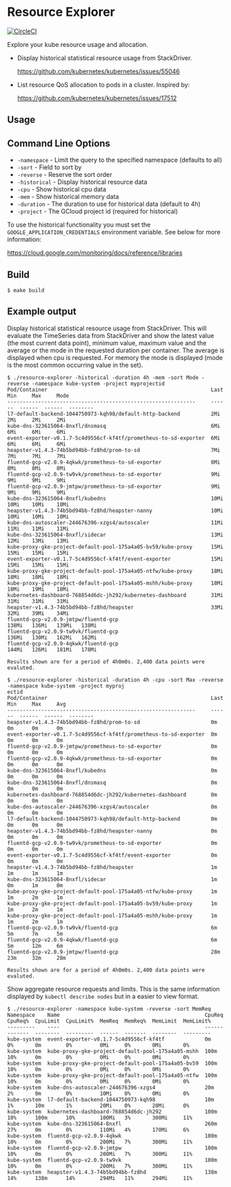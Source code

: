 Resource Explorer
================

[![CircleCI](https://circleci.com/gh/dpetzold/kube-resource-explorer.svg?style=svg)](https://circleci.com/gh/dpetzold/kube-resource-explorer)


Explore your kube resource usage and allocation.

* Display historical statistical resource usage from StackDriver.

  https://github.com/kubernetes/kubernetes/issues/55046

* List resource QoS allocation to pods in a cluster. Inspired by:

  https://github.com/kubernetes/kubernetes/issues/17512


## Usage

## Command Line Options                                                                                                
* `-namespace` - Limit the query to the specified namespace (defaults to all)
* `-sort` - Field to sort by
* `-reverse` - Reserve the sort order
* `-historical` - Display historical resource data
* `-cpu` - Show historical cpu data
* `-mem` - Show historical memory data
* `-duration` - The duration to use for historical data (default to 4h)
* `-project` - The GCloud project id (required for historical)

To use the historical functionality you must set the
`GOOGLE_APPLICATION_CREDENTIALS` environment variable. See below for more
information:

https://cloud.google.com/monitoring/docs/reference/libraries


## Build

```
$ make build
```

## Example output

Display historical statistical resource usage from StackDriver. This will
evaluate the TimeSeries data from StackDriver and show the latest value (the
most current data point), minimum value, maximum value and the average or the
mode in the requested duration per container. The average is displayed when
cpu is requested. For memory the mode is displayed (mode is the most common
occurring value in the set).

```
$ ./resource-explorer -historical -duration 4h -mem -sort Mode -reverse -namespace kube-system -project myprojectid
Pod/Container                                                     Last    Min     Max     Mode
-------------------------------------------------------------     ------  ------  ------  --------
l7-default-backend-1044750973-kqh98/default-http-backend          2Mi     2Mi     2Mi     2Mi
kube-dns-323615064-8nxfl/dnsmasq                                  6Mi     6Mi     6Mi     6Mi
event-exporter-v0.1.7-5c4d9556cf-kf4tf/prometheus-to-sd-exporter  6Mi     6Mi     6Mi     6Mi
heapster-v1.4.3-74b5bd94bb-fz8hd/prom-to-sd                       7Mi     7Mi     7Mi     7Mi
fluentd-gcp-v2.0.9-4qkwk/prometheus-to-sd-exporter                8Mi     8Mi     8Mi     8Mi
fluentd-gcp-v2.0.9-tw9vk/prometheus-to-sd-exporter                9Mi     9Mi     9Mi     9Mi
fluentd-gcp-v2.0.9-jmtpw/prometheus-to-sd-exporter                9Mi     9Mi     9Mi     9Mi
kube-dns-323615064-8nxfl/kubedns                                  10Mi    10Mi    10Mi    10Mi
heapster-v1.4.3-74b5bd94bb-fz8hd/heapster-nanny                   10Mi    10Mi    10Mi    10Mi
kube-dns-autoscaler-244676396-xzgs4/autoscaler                    11Mi    11Mi    11Mi    11Mi
kube-dns-323615064-8nxfl/sidecar                                  13Mi    12Mi    13Mi    13Mi
kube-proxy-gke-project-default-pool-175a4a05-bv59/kube-proxy      15Mi    15Mi    15Mi    15Mi
event-exporter-v0.1.7-5c4d9556cf-kf4tf/event-exporter             15Mi    15Mi    15Mi    15Mi
kube-proxy-gke-project-default-pool-175a4a05-ntfw/kube-proxy      18Mi    18Mi    18Mi    18Mi
kube-proxy-gke-project-default-pool-175a4a05-mshh/kube-proxy      18Mi    18Mi    19Mi    18Mi
kubernetes-dashboard-768854d6dc-jh292/kubernetes-dashboard        31Mi    31Mi    31Mi    31Mi
heapster-v1.4.3-74b5bd94bb-fz8hd/heapster                         33Mi    32Mi    39Mi    34Mi
fluentd-gcp-v2.0.9-jmtpw/fluentd-gcp                              138Mi   136Mi   139Mi   138Mi
fluentd-gcp-v2.0.9-tw9vk/fluentd-gcp                              136Mi   130Mi   162Mi   162Mi
fluentd-gcp-v2.0.9-4qkwk/fluentd-gcp                              144Mi   126Mi   181Mi   178Mi

Results shown are for a period of 4h0m0s. 2,400 data points were evaluted.
```

```
$ ./resource-explorer -historical -duration 4h -cpu -sort Max -reverse -namespace kube-system -project myproj
ectid
Pod/Container                                                     Last    Min     Max     Avg
-------------------------------------------------------------     ------  ------  ------  --------                                     
heapster-v1.4.3-74b5bd94bb-fz8hd/prom-to-sd                       0m      0m      0m      0m                                           
event-exporter-v0.1.7-5c4d9556cf-kf4tf/prometheus-to-sd-exporter  0m      0m      0m      0m                                           
fluentd-gcp-v2.0.9-jmtpw/prometheus-to-sd-exporter                0m      0m      0m      0m                                           
fluentd-gcp-v2.0.9-4qkwk/prometheus-to-sd-exporter                0m      0m      0m      0m                                           
kube-dns-323615064-8nxfl/kubedns                                  0m      0m      0m      0m                                           
kube-dns-323615064-8nxfl/dnsmasq                                  0m      0m      0m      0m                                           
kubernetes-dashboard-768854d6dc-jh292/kubernetes-dashboard        0m      0m      0m      0m                                           
kube-dns-autoscaler-244676396-xzgs4/autoscaler                    0m      0m      0m      0m                                           
l7-default-backend-1044750973-kqh98/default-http-backend          0m      0m      0m      0m                                           
heapster-v1.4.3-74b5bd94bb-fz8hd/heapster-nanny                   0m      0m      0m      0m                                           
fluentd-gcp-v2.0.9-tw9vk/prometheus-to-sd-exporter                0m      0m      0m      0m                                           
event-exporter-v0.1.7-5c4d9556cf-kf4tf/event-exporter             0m      0m      0m      0m                                           
heapster-v1.4.3-74b5bd94bb-fz8hd/heapster                         1m      1m      1m      1m                                           
kube-dns-323615064-8nxfl/sidecar                                  1m      0m      1m      0m                                           
kube-proxy-gke-project-default-pool-175a4a05-ntfw/kube-proxy      1m      1m      2m      1m                                           
kube-proxy-gke-project-default-pool-175a4a05-bv59/kube-proxy      1m      1m      2m      1m                                           
kube-proxy-gke-project-default-pool-175a4a05-mshh/kube-proxy      1m      1m      2m      1m                                           
fluentd-gcp-v2.0.9-tw9vk/fluentd-gcp                              6m      5m      7m      5m                                           
fluentd-gcp-v2.0.9-4qkwk/fluentd-gcp                              6m      5m      12m     6m                                           
fluentd-gcp-v2.0.9-jmtpw/fluentd-gcp                              28m     23m     32m     28m                                          

Results shown are for a period of 4h0m0s. 2,400 data points were evaluted.                                                             
```

Show aggregate resource requests and limits. This is the same information
displayed by `kubectl describe nodes` but in a easier to view format. 

```
$ ./resource-explorer -namespace kube-system -reverse -sort MemReq
Namespace    Name                                               CpuReq  CpuReq%  CpuLimit  CpuLimit%  MemReq  MemReq%  MemLimit  MemLimit%
---------    ----                                               ------  -------  --------  ---------  ------  -------  --------  ---------
kube-system  event-exporter-v0.1.7-5c4d9556cf-kf4tf             0m      0%       0m        0%         0Mi     0%       0Mi       0%
kube-system  kube-proxy-gke-project-default-pool-175a4a05-mshh  100m    10%      0m        0%         0Mi     0%       0Mi       0%
kube-system  kube-proxy-gke-project-default-pool-175a4a05-bv59  100m    10%      0m        0%         0Mi     0%       0Mi       0%
kube-system  kube-proxy-gke-project-default-pool-175a4a05-ntfw  100m    10%      0m        0%         0Mi     0%       0Mi       0%
kube-system  kube-dns-autoscaler-244676396-xzgs4                20m     2%       0m        0%         10Mi    0%       0Mi       0%
kube-system  l7-default-backend-1044750973-kqh98                10m     1%       10m       1%         20Mi    0%       20Mi      0%
kube-system  kubernetes-dashboard-768854d6dc-jh292              100m    10%      100m      10%        100Mi   3%       300Mi     11%
kube-system  kube-dns-323615064-8nxfl                           260m    27%      0m        0%         110Mi   4%       170Mi     6%
kube-system  fluentd-gcp-v2.0.9-4qkwk                           100m    10%      0m        0%         200Mi   7%       300Mi     11%
kube-system  fluentd-gcp-v2.0.9-jmtpw                           100m    10%      0m        0%         200Mi   7%       300Mi     11%
kube-system  fluentd-gcp-v2.0.9-tw9vk                           100m    10%      0m        0%         200Mi   7%       300Mi     11%
kube-system  heapster-v1.4.3-74b5bd94bb-fz8hd                   138m    14%      138m      14%        294Mi   11%      294Mi     11%
```
